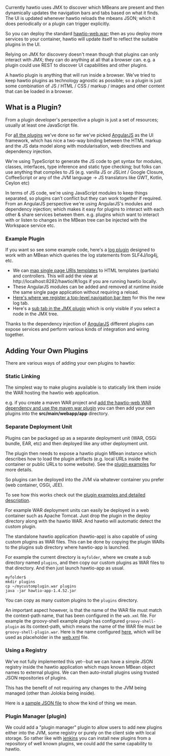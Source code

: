 Currently hawtio uses JMX to discover which MBeans are present and then dynamically updates the navigation bars and tabs based on what it finds. The UI is updated whenever hawtio reloads the mbeans JSON; which it does periodically or a plugin can trigger explicitly.

So you can deploy the standard [hawtio-web.war](https://oss.sonatype.org/content/repositories/public/io/hawt/hawtio-web/1.4.52/hawtio-web-1.4.52.war); then as you deploy more services to your container, hawtio will update itself to reflect the suitable plugins in the UI.

Relying on JMX for discovery doesn't mean though that plugins can only interact with JMX; they can do anything at all that a browser can. e.g. a plugin could use REST to discover UI capabilities and other plugins.

A hawtio plugin is anything that will run inside a browser. We've tried to keep hawtio plugins as technology agnostic as possible; so a plugin is just some combination of JS / HTML / CSS / markup / images and other content that can be loaded in a browser.


## What is a Plugin?

From a plugin developer's perspective a plugin is just a set of resources; usually at least one JavaScript file.

For [all the plugins](http://hawt.io/plugins/index.html) we've done so far we've picked [AngularJS](http://angularjs.org/) as the UI framework, which has nice a two-way binding between the HTML markup and the JS data model along with modularisation, web directives and dependency injection.

We're using TypeScript to generate the JS code to get syntax for modules, classes, interfaces, type inference and static type checking; but folks can use anything that compiles to JS (e.g. vanilla JS or JSLint / Google Closure, CoffeeScript or any of the JVM language -> JS translators like GWT, Kotlin, Ceylon etc)

In terms of JS code, we're using JavaScript modules to keep things separated, so plugins can't conflict but they can work together if required. From an AngularJS perspective we're using AngularJS's modules and dependency injection; which makes it easy for plugins to interact with each other & share services between them. e.g. plugins which want to interact with or listen to changes in the MBean tree can be injected with the Workspace service etc.

### Example Plugin

If you want so see some example code, here's a [log plugin](https://github.com/hawtio/hawtio/blob/master/hawtio-web/src/main/webapp/app/log/js/logPlugin.ts) designed to work with an MBean which queries the log statements from SLF4J/log4j, etc.

* We can [map single page URIs templates](https://github.com/hawtio/hawtio/blob/master/hawtio-web/src/main/webapp/app/log/js/logPlugin.ts#L5) to HTML templates (partials) and controllers. This will add the view at http://localhost:8282/hawtio/#/logs if you are running hawtio locally.
* These AngularJS modules can be added and removed at runtime inside the same single page application without requiring a reload.
* [Here's where we register a top-level navigation bar item](https://github.com/hawtio/hawtio/blob/master/hawtio-web/src/main/webapp/app/log/js/logPlugin.ts#L12) for this the new log tab.
* Here's a [sub tab in the JMX plugin](https://github.com/hawtio/hawtio/blob/master/hawtio-web/src/main/webapp/app/log/js/logPlugin.ts#L19) which is only visible if you select a node in the JMX tree.

Thanks to the dependency injection of [AngularJS](http://angularjs.org/) different plugins can expose services and perform various kinds of integration and wiring together.

## Adding Your Own Plugins

There are various ways of adding your own plugins to hawtio:

### Static Linking

The simplest way to make plugins available is to statically link them inside the WAR hosting the hawtio web application.

e.g. if you create a maven WAR project and [add the hawtio-web WAR dependency and use the maven war plugin](https://github.com/hawtio/hawtio/blob/master/sample/pom.xml#L17) you can then add your own plugins into the **src/main/webapp/app** directory.

### Separate Deployment Unit

Plugins can be packaged up as a separate deployment unit (WAR, OSGi bundle, EAR, etc) and then deployed like any other deployment unit.

The plugin then needs to expose a hawtio plugin MBean instance which describes how to load the plugin artifacts (e.g. local URLs inside the container or public URLs to some website). See the [plugin examples](https://github.com/hawtio/hawtio/tree/master/hawtio-plugin-examples) for more details.

So plugins can be deployed into the JVM via whatever container you prefer (web container, OSGi, JEE). 

To see how this works check out the [plugin examples and detailed description](https://github.com/hawtio/hawtio/blob/master/hawtio-plugin-examples/readme.md).

For example WAR deployment units can easily be deployed in a web container such as Apache Tomcat. Just drop the plugin in the deploy directory along with the hawtio WAR. And hawtio will automatic detect the custom plugin.

The standalone hawtio application (hawtio-app) is also capable of using custom plugins as WAR files. This can be done by copying the plugin WARs to the plugins sub directory where hawtio-app is launched.

For example the current directory is `myfolder`, where we create a sub directory named `plugins`, and then copy our custom plugins as WAR files to that directory. And then just launch hawtio-app as usual.

    myfolder$
    mkdir plugins
    cp ~/mycustomplugin.war plugins
    java -jar hawtio-app-1.4.52.jar
    
You can copy as many custom plugins to the `plugins` directory.

An important aspect however, is that the name of the WAR file must match the context-path name, that has been configured in the `web.xml` file. For example the groovy-shell example plugin has configured `groovy-shell-plugin` as its context-path, which means the name of the WAR file must be `groovy-shell-plugin.war`. Here is the name configured [here](https://github.com/hawtio/hawtio/blob/master/hawtio-plugin-examples/groovy-shell-plugin/pom.xml#L23), which will be used as placeholder in the [web.xml](https://github.com/hawtio/hawtio/blob/master/hawtio-plugin-examples/groovy-shell-plugin/src/main/resources/WEB-INF/web.xml#L14) file.


### Using a Registry

We've not fully implemented this yet--but we can have a simple JSON registry inside the hawtio application which maps known MBean object names to external plugins. We can then auto-install plugins using trusted JSON repositories of plugins.

This has the benefit of not requiring any changes to the JVM being managed (other than Jolokia being inside).

Here is a [sample JSON file](https://github.com/hawtio/hawtio/blob/master/hawtio-web/src/main/webapp/test.json) to show the kind of thing we mean.

### Plugin Manager (plugin)

We could add a "plugin manager" plugin to allow users to add new plugins either into the JVM, some registry or purely on the client side with local storage. So rather like with [jenkins](http://jenkins-ci.org/) you can install new plugins from a repository of well known plugins, we could add the same capability to hawtio.

